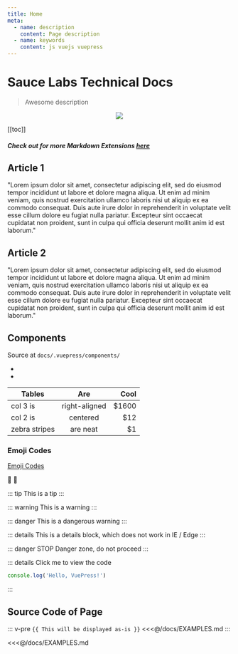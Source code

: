 ```yaml
---
title: Home
meta:
  - name: description
    content: Page description
  - name: keywords
    content: js vuejs vuepress
---
```


# Sauce Labs Technical Docs

> Awesome description

<p align="center">
  <img src="./images/thumbnail-256x256.png" />
</p>

[[toc]]

##### Check out for more Markdown Extensions [here](https://vuepress.vuejs.org/guide/markdown.html#header-anchors)

## Article 1

"Lorem ipsum dolor sit amet, consectetur adipiscing elit, sed do eiusmod tempor incididunt ut labore et dolore magna aliqua. Ut enim ad minim veniam, quis nostrud exercitation ullamco laboris nisi ut aliquip ex ea commodo consequat. Duis aute irure dolor in reprehenderit in voluptate velit esse cillum dolore eu fugiat nulla pariatur. Excepteur sint occaecat cupidatat non proident, sunt in culpa qui officia deserunt mollit anim id est laborum."

## Article 2

"Lorem ipsum dolor sit amet, consectetur adipiscing elit, sed do eiusmod tempor incididunt ut labore et dolore magna aliqua. Ut enim ad minim veniam, quis nostrud exercitation ullamco laboris nisi ut aliquip ex ea commodo consequat. Duis aute irure dolor in reprehenderit in voluptate velit esse cillum dolore eu fugiat nulla pariatur. Excepteur sint occaecat cupidatat non proident, sunt in culpa qui officia deserunt mollit anim id est laborum."

## Components

Source at `docs/.vuepress/components/`

* <Demo/>
* <Button-Counter :start="0"/>


<CodeSwitcher :languages="{js:'JavaScript',ts:'TypeScript'}">
<template v-slot:js>

<<<@/docs/.vuepress/config.js

</template>
<template v-slot:ts>

```ts
export default function isString (str: string) : str is string {
    return typeof str === 'string' && str.trim() === str
}
```

</template>
</CodeSwitcher>

| Tables        |      Are      |  Cool |
| ------------- | :-----------: | ----: |
| col 3 is      | right-aligned | $1600 |
| col 2 is      |   centered    |   $12 |
| zebra stripes |   are neat    |    $1 |



### Emoji Codes

[Emoji Codes](https://github.com/markdown-it/markdown-it-emoji/blob/master/lib/data/full.json)

:tada: :100:

::: tip
This is a tip
:::

::: warning
This is a warning
:::

::: danger
This is a dangerous warning
:::

::: details
This is a details block, which does not work in IE / Edge
:::

::: danger STOP
Danger zone, do not proceed
:::

::: details Click me to view the code
```js
console.log('Hello, VuePress!')
```
:::

## Source Code of Page

::: v-pre
`{{ This will be displayed as-is }}`
<<<@/docs/EXAMPLES.md
:::

<<<@/docs/EXAMPLES.md